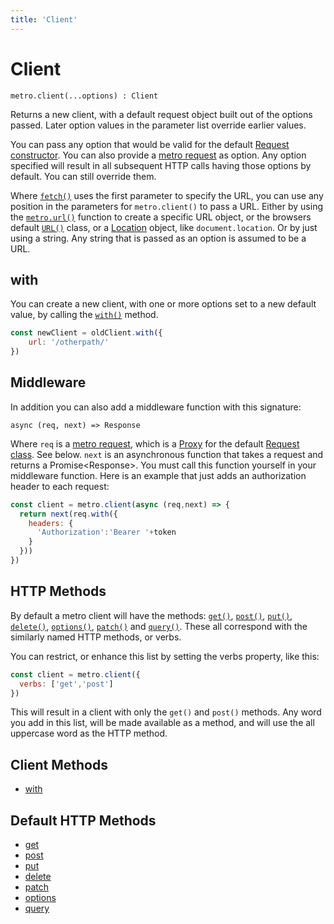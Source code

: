 ```yaml
---
title: 'Client'
---
```

# Client

```
metro.client(...options) : Client
```

Returns a new client, with a default request object built out of the options passed. Later option values in the parameter list override earlier values.

You can pass any option that would be valid for the default [Request constructor](https://developer.mozilla.org/en-US/docs/Web/API/Request/Request). You can also provide a [metro request](../request/README.md) as option. Any option specified will result in all subsequent HTTP calls having those options by default. You can still override them.

Where [`fetch()`](https://developer.mozilla.org/en-US/docs/Web/API/fetch) uses the first parameter to specify the URL, you can use any position in the parameters for `metro.client()` to pass a URL. Either by using the [`metro.url()`](../url/README.md) function to create a specific URL object, or the browsers default [`URL()`](https://developer.mozilla.org/en-US/docs/Web/API/URL) class, or a [Location](https://developer.mozilla.org/en-US/docs/Web/API/Location) object, like `document.location`. Or by just using a string. Any string that is passed as an option is assumed to be a URL. 

## with

You can create a new client, with one or more options set to a new default value, by calling the [`with()`](./with.md) method.

```javascript
const newClient = oldClient.with({
	url: '/otherpath/'
})
````

## Middleware

In addition you can also add a middleware function with this signature:

```
async (req, next) => Response
```

Where `req` is a [metro request](../request/README.md), which is a [Proxy](https://developer.mozilla.org/en-US/docs/Web/JavaScript/Reference/Global_Objects/Proxy) for the default [Request class](https://developer.mozilla.org/en-US/docs/Web/API/Request). See below. `next` is an asynchronous function that takes a request and returns a Promise\<Response>. You must call this function yourself in your middleware function. Here is an example that just adds an authorization header to each request:

```javascript
const client = metro.client(async (req,next) => {
  return next(req.with({
    headers: {
      'Authorization':'Bearer '+token
    }
  }))
})
```

## HTTP Methods

By default a metro client will have the methods: [`get()`](./get.md), [`post()`](./post.md), [`put()`](./put.md), [`delete()`](./delete.md), [`options()`](./options.md), [`patch()`](./patch.md) and [`query()`](./query.md). These all correspond with the similarly named HTTP methods, or verbs.

You can restrict, or enhance this list by setting the verbs property, like this:

```javascript
const client = metro.client({
  verbs: ['get','post']
})
```

This will result in a client with only the `get()` and `post()` methods. Any word you add in this list, will be made available as a method, and will use the all uppercase word as the HTTP method.



## Client Methods

- [with](./with.md)

## Default HTTP Methods
- [get](./get.md)
- [post](./post.md)
- [put](./put.md)
- [delete](./delete.md)
- [patch](./patch.md)
- [options](.options.md)
- [query](./query.md)
